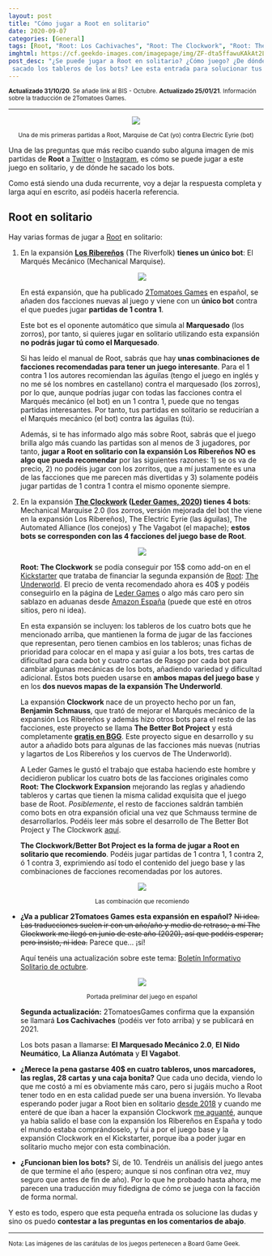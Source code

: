 ```yaml
---
layout: post
title: "Cómo jugar a Root en solitario"
date: 2020-09-07
categories: [General]
tags: [Root, "Root: Los Cachivaches", "Root: The Clockwork", "Root: The Underworld", "Root: Riverfolk", "Root: Los Ribereños"]
imghtml: https://cf.geekdo-images.com/imagepage/img/ZF-dta5ffawuKAkAt2LB-QTIv5M=/fit-in/900x600/filters:no_upscale():strip_icc()/pic4254509.jpg
post_desc: "¿Se puede jugar a Root en solitario? ¿Cómo juego? ¿De dónde has
 sacado los tableros de los bots? Lee esta entrada para solucionar tus dudas" 
---
```


<small><strong>Actualizado 31/10/20</strong>. Se añade link al BIS -
Octubre. <strong>Actualizado 25/01/21</strong>. Información sobre la traducción
de 2Tomatoes Games.</small>
<hr>

<p align="center"><img
   src="https://live.staticflickr.com/65535/50315024792_2ed72a378d_c.jpg"></p>
<p align="center"><small>Una de mis primeras partidas a Root, Marquise de Cat
   (yo) contra Electric Eyrie (bot)</small></p>
   
Una de las preguntas que más recibo cuando subo alguna imagen de mis partidas
de **Root** a [Twitter](https://twitter.com/mazmorreo) o
[Instagram](https://www.instagram.com/mazmorreo/?hl=es), es cómo se puede jugar
a este juego en solitario, y de dónde he sacado los bots.

Como está siendo una duda recurrente, voy a dejar la respuesta completa y larga
aquí en escrito, así podéis hacerla referencia.

## Root en solitario

Hay varias formas de jugar a
[Root](https://boardgamegeek.com/boardgame/237182/root) en solitario:

1. En la expansión **[Los
   Ribereños](https://boardgamegeek.com/boardgame/241386/root-riverfolk-expansion)**
   (The Riverfolk) **tienes un único bot**: El Marqués Mecánico (Mechanical
   Marquise).
   
   <p align="center"><img
   src="https://cf.geekdo-images.com/imagepage/img/A_ATiOKcL-EXlTFkrlGm8H5VdK0=/fit-in/900x600/filters:no_upscale():strip_icc()/pic4252654.jpg"></p>
   
   En está expansión, que ha publicado [2Tomatoes
   Games](https://amzn.to/2KgZBdc) en español, se añaden dos facciones
   nuevas al juego y viene con un **único bot** contra el que puedes jugar
   **partidas de 1 contra 1**.
   
   Este bot es el oponente automático que simula al **Marquesado** (los
   zorros), por tanto, si quieres jugar en solitario utilizando esta expansión
   **no podrás jugar tú como el Marquesado**.
   
   Si has leído el manual de Root, sabrás que hay **unas combinaciones de
   facciones recomendadas para tener un juego interesante**. Para el 1 contra 1
   los autores recomiendan las águilas (tengo el juego en inglés y no me sé los
   nombres en castellano) contra el marquesado (los zorros), por lo que, aunque
   podrías jugar con todas las facciones contra el Marqués mecánico (el bot) en
   un 1 contra 1, puede que no tengas partidas interesantes.  Por tanto, tus
   partidas en solitario se reducirían a el Marqués mecánico (el bot) contra
   las águilas (tú).
   
   Además, si te has informado algo más sobre Root, sabrás que el juego brilla
   algo más cuando las partidas son al menos de 3 jugadores, por tanto, **jugar
   a Root en solitario con la expansión Los Ribereños NO es algo que pueda
   recomendar** por las siguientes razones: 1) se os va de precio, 2) no podéis
   jugar con los zorritos, que a mí justamente es una de las facciones que me
   parecen más divertidas y 3) solamente podéis jugar partidas de 1 contra 1
   contra el mismo oponente siempre.
   
2. En la expansión **[The
   Clockwork](https://boardgamegeek.com/boardgameexpansion/287220/root-clockwork-expansion)
   ([Leder Games, 2020](https://amzn.to/2KhfJLO))
   tienes 4 bots**: Mechanical Marquise 2.0 (los zorros, versión mejorada del
   bot the viene en la expansión Los Ribereños), The Electric Eyrie (las
   águilas), The Automated Alliance (los conejos) y The Vagabot (el mapache);
   **estos bots se corresponden con las 4 facciones del juego base de Root**.
   
   <p align="center"><img
   src="https://cf.geekdo-images.com/imagepage/img/uBkOVgzkm7kOHVdwQ1KnqyS2YZE=/fit-in/900x600/filters:no_upscale():strip_icc()/pic4909933.png"></p>

    **Root: The Clockwork** se podía conseguir por 15$ como add-on en el
    [Kickstarter](https://www.kickstarter.com/projects/2074786394/root-the-underworld-expansion)
    que trataba de financiar la segunda expansión de
    [Root](https://amzn.to/2ZnSRim): [The
    Underworld](https://amzn.to/2Rb27lx). El precio de venta recomendado ahora
    es 40$ y podéis conseguirlo en la página de [Leder
    Games](https://ledergames.com/collections/full-catalog) o algo más caro
    pero sin sablazo en aduanas desde [Amazon España](https://amzn.to/35cEqRZ)
    (puede que esté en otros sitios, pero ni idea).
    
    En esta expansión se incluyen: los tableros de los cuatro bots que he
    mencionado arriba, que mantienen la forma de jugar de las facciones que
    representan, pero tienen cambios en los tableros; unas
    fichas de prioridad para colocar en el mapa y así guiar a los bots, tres
    cartas de dificultad para cada bot y cuatro cartas de Rasgo por cada bot
    para cambiar algunas mecánicas de los bots, añadiendo variedad y dificultad 
    adicional. Estos bots pueden usarse en **ambos mapas del juego base** y en
    los **dos nuevos  mapas de la expansión The Underworld**.
    
    La expansión **Clockwork** nace de un proyecto hecho por un fan, **Benjamin
    Schmauss**, que trató de mejorar el Marqués mecánico de la expansión Los
    Ribereños y además hizo otros bots para el resto de las facciones, este
    proyecto se llama **The Better Bot Project** y está completamente **[gratis en
    BGG](https://boardgamegeek.com/filepage/170084/root-better-bot-project)**.
    Este proyecto sigue en desarrollo y su autor a añadido bots para algunas de
    las facciones más nuevas (nutrias y lagartos de Los Ribereños y los cuervos
    de The Underworld).
    
    A Leder Games le gustó el trabajo que estaba haciendo este hombre y
    decidieron publicar los cuatro bots de las facciones originales como
    **Root: The Clockwork Expansion** mejorando las reglas y añadiendo tableros
    y cartas que tienen la misma calidad exquisita que el juego base de
    Root. *Posiblemente*, el resto de facciones saldrán también como bots en
    otra expansión oficial una vez que Schmauss termine de
    desarrollarlos. Podéis leer más sobre el desarrollo de The Better Bot
    Project y The Clockwork
    [aquí](https://boardgamegeek.com/thread/2068034/better-bot-project-mega-update-v6b-directors-cut-c).
    
    **The Clockwork/Better Bot Project es la forma de jugar a Root en solitario
    que recomiendo**. Podéis jugar partidas de 1 contra 1, 1 contra 2, ó 1
    contra 3, exprimiendo así todo el contenido del juego base y las
    combinaciones de facciones recomendadas por los autores.
    
    <p align="center"><img
    src="https://live.staticflickr.com/65535/50314175703_ffabd95111_c.jpg"></p>
    <p align="center"><small>Las combinación que recomiendo</small></p>
        
* **¿Va a publicar 2Tomatoes Games esta expansión en español?** ~~Ni idea. Las
  traducciones suelen ir con un año/año y medio de retraso; a mí The
  Clockwork me llegó en junio de este año (2020), así que podéis esperar;
  pero insisto, ni idea.~~ Parece que... ¡sí!
    
  Aquí tenéis una actualización sobre este tema: [Boletín Informativo Solitario de
    octubre]({{site.baseurl}}/2020/10/31/noticias-boletin-octubre-2020/).
    
  <p align="center"><img
  src="https://cf.geekdo-images.com/ntcCkiIiZPB_CwbH-ykDhQ__imagepage/img/_kzIDEqv0kFJ2PIuCuaotuLkjK4=/fit-in/900x600/filters:no_upscale():strip_icc()/pic5941162.png"></p>
  <p align="center"><small>Portada preliminar del juego en español</small></p>
   
   **Segunda actualización:** 2TomatoesGames confirma que la expansión se
   llamará **Los Cachivaches** (podéis ver foto arriba) y se publicará
   en 2021.
        
   Los bots pasan a llamarse: **El Marquesado Mecánico 2.0**, **El
   Nido Neumático**, **La Alianza Autómata** y **El Vagabot**.
    
    
* **¿Merece la pena gastarse 40$ en cuatro tableros, unos marcadores, las
  reglas, 28 cartas y una caja bonita?** Que cada uno decida, viendo lo que me
  costó a mí es obviamente más caro, pero si jugáis mucho a Root tener todo
  en en esta calidad puede ser una buena inversión. Yo llevaba esperando
  poder jugar a Root bien en solitario [desde
  2018]({{site.baseurl}}/2018/12/27/general-juegos-que-no-jugamos-en-2018/) y
  cuando me enteré de que iban a hacer la expansión Clockwork [me
  aguanté]({{site.baseurl}}/2019/12/27/general-juegos-que-no-jugamos-en-2019/), 
  aunque ya había salido el base con la expansión los Ribereños en España y
  todo el mundo estaba comprándoselo, y fui a por el juego base y la
  expansión Clockwork en el Kickstarter, porque iba a poder jugar en
  solitario mucho mejor con esta combinación.
    
* **¿Funcionan bien los bots?** Sí, de 10. Tendréis un análisis del juego
  antes de que termine el año (espero; aunque si nos confinan otra vez, muy
  seguro que antes de fin de año). Por lo que he probado hasta ahora, me
  parecen una traducción muy fidedigna de cómo se juega con la facción de
  forma normal.
    

Y esto es todo, espero que esta pequeña entrada os solucione las dudas y sino
os puedo **contestar a las preguntas en los comentarios de abajo**.

<hr>

<small>Nota: Las imágenes de las carátulas de los juegos pertenecen a Board
Game Geek.</small>
